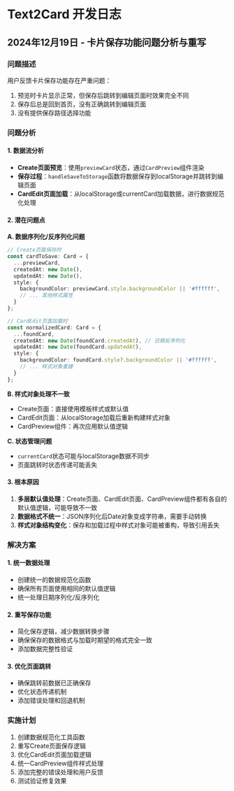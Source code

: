 # Text2Card 开发日志

## 2024年12月19日 - 卡片保存功能问题分析与重写

### 问题描述
用户反馈卡片保存功能存在严重问题：
1. 预览时卡片显示正常，但保存后跳转到编辑页面时效果完全不同
2. 保存后总是回到首页，没有正确跳转到编辑页面
3. 没有提供保存路径选择功能

### 问题分析

#### 1. 数据流分析
- **Create页面预览**：使用`previewCard`状态，通过`CardPreview`组件渲染
- **保存过程**：`handleSaveToStorage`函数将数据保存到localStorage并跳转到编辑页面
- **CardEdit页面加载**：从localStorage或currentCard加载数据，进行数据规范化处理

#### 2. 潜在问题点

**A. 数据序列化/反序列化问题**
```typescript
// Create页面保存时
const cardToSave: Card = {
  ...previewCard,
  createdAt: new Date(),
  updatedAt: new Date(),
  style: {
    backgroundColor: previewCard.style.backgroundColor || '#ffffff',
    // ... 其他样式属性
  }
};

// CardEdit页面加载时
const normalizedCard: Card = {
  ...foundCard,
  createdAt: new Date(foundCard.createdAt), // 日期反序列化
  updatedAt: new Date(foundCard.updatedAt),
  style: {
    backgroundColor: foundCard.style?.backgroundColor || '#ffffff',
    // ... 样式对象重建
  }
};
```

**B. 样式对象处理不一致**
- Create页面：直接使用模板样式或默认值
- CardEdit页面：从localStorage加载后重新构建样式对象
- CardPreview组件：再次应用默认值逻辑

**C. 状态管理问题**
- `currentCard`状态可能与localStorage数据不同步
- 页面跳转时状态传递可能丢失

#### 3. 根本原因
1. **多层默认值处理**：Create页面、CardEdit页面、CardPreview组件都有各自的默认值逻辑，可能导致不一致
2. **数据格式不统一**：JSON序列化后Date对象变成字符串，需要手动转换
3. **样式对象结构变化**：保存和加载过程中样式对象可能被重构，导致引用丢失

### 解决方案

#### 1. 统一数据处理
- 创建统一的数据规范化函数
- 确保所有页面使用相同的默认值逻辑
- 统一处理日期序列化/反序列化

#### 2. 重写保存功能
- 简化保存逻辑，减少数据转换步骤
- 确保保存的数据格式与加载时期望的格式完全一致
- 添加数据完整性验证

#### 3. 优化页面跳转
- 确保跳转前数据已正确保存
- 优化状态传递机制
- 添加错误处理和回退机制

### 实施计划
1. 创建数据规范化工具函数
2. 重写Create页面保存逻辑
3. 优化CardEdit页面加载逻辑
4. 统一CardPreview组件样式处理
5. 添加完整的错误处理和用户反馈
6. 测试验证修复效果